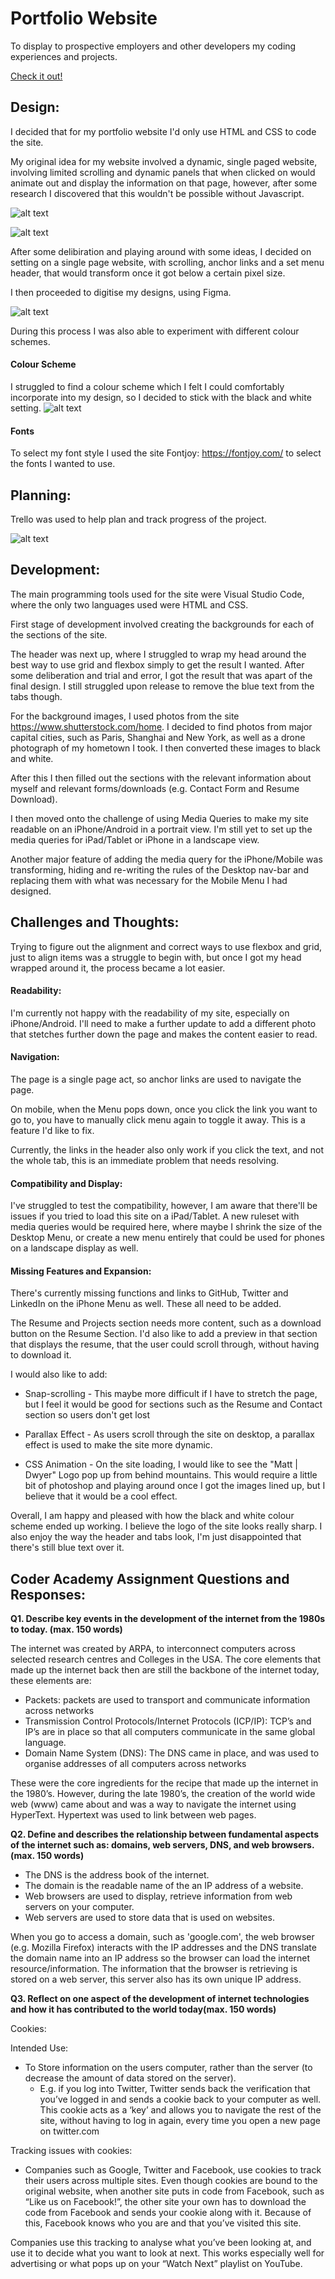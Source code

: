 # **Portfolio Website** 
To display to prospective employers and other developers my coding experiences and projects. 

<a href="https://matthewdwyer.netlify.com/" target="_blank">Check it out!</a>

## **Design:**
I decided that for my portfolio website I'd only use HTML and CSS to code the site. 

My original idea for my website involved a dynamic, single paged website, involving limited scrolling and dynamic panels that when clicked on would animate out and display the information on that page, however, after some research I discovered that this wouldn't be possible without Javascript.

![alt text](./src/ReadMe/DWG1.1.jpg "Desktop Sketch!")

![alt text](./src/ReadMe/DWG2.jpg "Mobile Sketch!")

After some delibiration and playing around with some ideas, I decided on setting on a single page website, with scrolling, anchor links and a set menu header, that would transform once it got below a certain pixel size.

I then proceeded to digitise my designs, using Figma. 

![alt text](./src/ReadMe/FIGMA7.png "Digitised Design!")

During this process I was also able to experiment with different colour schemes. 

#### Colour Scheme

I struggled to find a colour scheme which I felt I could comfortably incorporate into my design, so I decided to stick with the black and white setting.
![alt text](./src/ReadMe/FIGMA8.png "Colour Scheme Testing!")

#### Fonts
To select my font style I used the site Fontjoy: https://fontjoy.com/ to select the fonts I wanted to use.

## **Planning:**

Trello was used to help plan and track progress of the project. 

![alt text](./src/ReadMe/Trello1.png "Trello!")

## **Development:**
The main programming tools used for the site were Visual Studio Code, where the only two languages used were HTML and CSS. 

First stage of development involved creating the backgrounds for each of the sections of the site. 

The header was next up, where I struggled to wrap my head around the best way to use grid and flexbox simply to get the result I wanted. After some deliberation and trial and error, I got the result that was apart of the final design. I still struggled upon release to remove the blue text from the tabs though. 

For the background images, I used photos from the site https://www.shutterstock.com/home. I decided to find photos from major capital cities, such as Paris, Shanghai and New York, as well as a drone photograph of my hometown I took. I then converted these images to black and white. 

After this I then filled out the sections with the relevant information about myself and relevant forms/downloads (e.g. Contact Form and Resume Download).

I then moved onto the challenge of using Media Queries to make my site readable on an iPhone/Android in a portrait view. 
I'm still yet to set up the media queries for iPad/Tablet or iPhone in a landscape view.

Another major feature of adding the media query for the iPhone/Mobile was transforming, hiding and re-writing the rules of the Desktop nav-bar and replacing them with what was necessary for the Mobile Menu I had designed.

## **Challenges and Thoughts:**
Trying to figure out the alignment and correct ways to use flexbox and grid, just to align items was a struggle to begin with, but once I got my head wrapped around it, the process became a lot easier. 

#### Readability:
I'm currently not happy with the readability of my site, especially on iPhone/Android. I'll need to make a further update to add a different photo that stetches further down the page and makes the content easier to read. 

#### Navigation: 
The page is a single page act, so anchor links are used to navigate the page. 

On mobile, when the Menu pops down, once you click the link you want to go to, you have to manually click menu again to toggle it away. This is a feature I'd like to fix.

Currently, the links in the header also only work if you click the text, and not the whole tab, this is an immediate problem that needs resolving.

#### Compatibility and Display:

I've struggled to test the compatibility, however, I am aware that there'll be issues if you tried to load this site on a iPad/Tablet. A new ruleset with media queries would be required here, where maybe I shrink the size of the Desktop Menu, or create a new menu entirely that could be used for phones on a landscape display as well.

#### Missing Features and Expansion:
There's currently missing functions and links to GitHub, Twitter and LinkedIn on the iPhone Menu as well. These all need to be added.  

The Resume and Projects section needs more content, such as a download button on the Resume Section. I'd also like to add a preview in that section that displays the resume, that the user could scroll through, without having to download it. 

I would also like to add: 
* Snap-scrolling - This maybe more difficult if I have to stretch the page, but I feel it would be good for sections such as the Resume and Contact section so users don't get lost

* Parallax Effect - As users scroll through the site on desktop, a parallax effect is used to make the site more dynamic. 

* CSS Animation - On the site loading, I would like to see the "Matt | Dwyer" Logo pop up from behind mountains. This would require a little bit of photoshop and playing around once I got the images lined up, but I believe that it would be a cool effect.

Overall, I am happy and pleased with how the black and white colour scheme ended up working. I believe the logo of the site looks really sharp. I also enjoy the way the header and tabs look, I'm just disappointed that there's still blue text over it.


## Coder Academy Assignment Questions and Responses:

**Q1. Describe key events in the development of the internet from the 1980s to today. (max. 150 words)** 

The internet was created by ARPA, to interconnect computers across selected research centres and Colleges in the USA. The core elements that made up the internet back then are still the backbone of the internet today, these elements are: 
- Packets: packets are used to transport and communicate information across networks
- Transmission Control Protocols/Internet Protocols (ICP/IP): TCP’s and IP’s are in place so that all computers communicate in the same global language.
- Domain Name System (DNS): The DNS came in place, and was used to organise addresses of all computers across networks

These were the core ingredients for the recipe that made up the internet in the 1980’s. 
However, during the late 1980’s, the creation of the world wide web (www) came about and was a way to navigate the internet using HyperText. Hypertext was used to link between web pages. 

**Q2. Define and describes the relationship between fundamental aspects of the  internet such as: domains, web servers, DNS, and web browsers. (max. 150 words)**

- The DNS is the address book of the internet. 
- The domain is the readable name of the an IP address of a website. 
- Web browsers are used to display, retrieve information from web servers on your computer.
- Web servers are used to store data that is used on websites. 

When you go to access a domain, such as 'google.com', the web browser (e.g. Mozilla Firefox) interacts with the IP addresses and the DNS translate the domain name into an IP address so the browser can load the internet resource/information. The information that the browser is retrieving is stored on a web server, this server also has its own unique IP address.

**Q3. Reflect on one aspect of the development of internet technologies and how it has contributed to the world today(max. 150 words)**

Cookies: 

Intended Use: 

- To Store information on the users computer, rather than the server (to decrease the amount of data stored on the server). 
    - E.g. if you log into Twitter, Twitter sends back the verification that you’ve logged in and sends a cookie back to your computer as well. This cookie acts as a ‘key’ and allows you to navigate the rest of the site, without having to log in again, every time you open a new page on twitter.com

Tracking issues with cookies:

- Companies such as Google, Twitter and Facebook, use cookies to track their users across multiple sites. Even though cookies are bound to the original website, when another site puts in code from Facebook, such as “Like us on Facebook!”, the other site your own has to download the code from Facebook and sends your cookie along with it. Because of this, Facebook knows who you are and that you’ve visited this site. 

Companies use this tracking to analyse what you’ve been looking at, and use it to decide what you want to look at next. This works especially well for advertising or what pops up on your “Watch Next” playlist on YouTube. 

